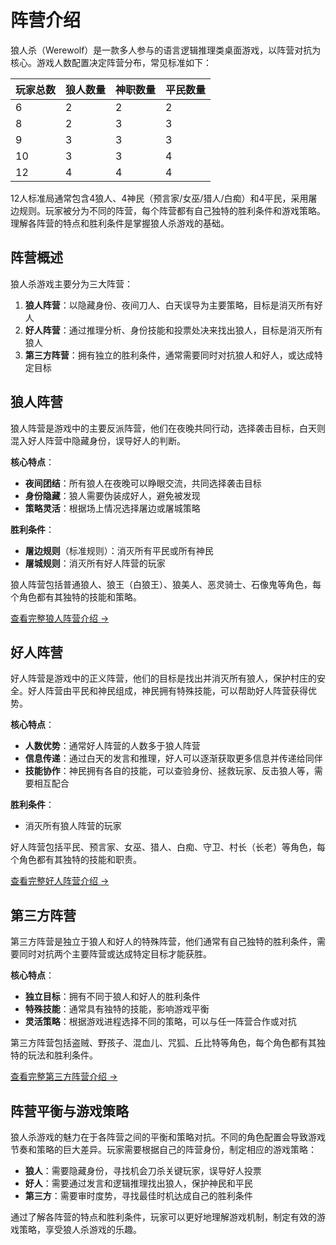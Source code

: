 # 阵营介绍

狼人杀（Werewolf）是一款多人参与的语言逻辑推理类桌面游戏，以阵营对抗为核心。游戏人数配置决定阵营分布，常见标准如下：

| 玩家总数 | 狼人数量 | 神职数量 | 平民数量 |
|----------|----------|----------|----------|
| 6        | 2        | 2        | 2        |
| 8        | 2        | 3        | 3        |
| 9        | 3        | 3        | 3        |
| 10       | 3        | 3        | 4        |
| 12       | 4        | 4        | 4        |

12人标准局通常包含4狼人、4神民（预言家/女巫/猎人/白痴）和4平民，采用屠边规则。玩家被分为不同的阵营，每个阵营都有自己独特的胜利条件和游戏策略。理解各阵营的特点和胜利条件是掌握狼人杀游戏的基础。

## 阵营概述

狼人杀游戏主要分为三大阵营：

1. **狼人阵营**：以隐藏身份、夜间刀人、白天误导为主要策略，目标是消灭所有好人
2. **好人阵营**：通过推理分析、身份技能和投票处决来找出狼人，目标是消灭所有狼人
3. **第三方阵营**：拥有独立的胜利条件，通常需要同时对抗狼人和好人，或达成特定目标

## 狼人阵营

狼人阵营是游戏中的主要反派阵营，他们在夜晚共同行动，选择袭击目标，白天则混入好人阵营中隐藏身份，误导好人的判断。

**核心特点**：
- **夜间团结**：所有狼人在夜晚可以睁眼交流，共同选择袭击目标
- **身份隐藏**：狼人需要伪装成好人，避免被发现
- **策略灵活**：根据场上情况选择屠边或屠城策略

**胜利条件**：
- **屠边规则**（标准规则）：消灭所有平民或所有神民
- **屠城规则**：消灭所有好人阵营的玩家

狼人阵营包括普通狼人、狼王（白狼王）、狼美人、恶灵骑士、石像鬼等角色，每个角色都有其独特的技能和策略。

[查看完整狼人阵营介绍 →](werewolf.md)

## 好人阵营

好人阵营是游戏中的正义阵营，他们的目标是找出并消灭所有狼人，保护村庄的安全。好人阵营由平民和神民组成，神民拥有特殊技能，可以帮助好人阵营获得优势。

**核心特点**：
- **人数优势**：通常好人阵营的人数多于狼人阵营
- **信息传递**：通过白天的发言和推理，好人可以逐渐获取更多信息并传递给同伴
- **技能协作**：神民拥有各自的技能，可以查验身份、拯救玩家、反击狼人等，需要相互配合

**胜利条件**：
- 消灭所有狼人阵营的玩家

好人阵营包括平民、预言家、女巫、猎人、白痴、守卫、村长（长老）等角色，每个角色都有其独特的技能和职责。

[查看完整好人阵营介绍 →](good.md)

## 第三方阵营

第三方阵营是独立于狼人和好人的特殊阵营，他们通常有自己独特的胜利条件，需要同时对抗两个主要阵营或达成特定目标才能获胜。

**核心特点**：
- **独立目标**：拥有不同于狼人和好人的胜利条件
- **特殊技能**：通常具有独特的技能，影响游戏平衡
- **灵活策略**：根据游戏进程选择不同的策略，可以与任一阵营合作或对抗

第三方阵营包括盗贼、野孩子、混血儿、咒狐、丘比特等角色，每个角色都有其独特的玩法和胜利条件。

[查看完整第三方阵营介绍 →](third.md)

## 阵营平衡与游戏策略

狼人杀游戏的魅力在于各阵营之间的平衡和策略对抗。不同的角色配置会导致游戏节奏和策略的巨大差异。玩家需要根据自己的阵营身份，制定相应的游戏策略：

- **狼人**：需要隐藏身份，寻找机会刀杀关键玩家，误导好人投票
- **好人**：需要通过发言和逻辑推理找出狼人，保护神民和平民
- **第三方**：需要审时度势，寻找最佳时机达成自己的胜利条件

通过了解各阵营的特点和胜利条件，玩家可以更好地理解游戏机制，制定有效的游戏策略，享受狼人杀游戏的乐趣。